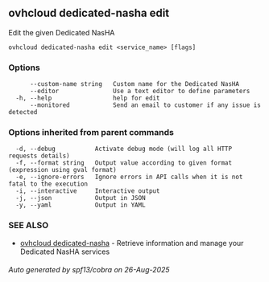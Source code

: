 ## ovhcloud dedicated-nasha edit

Edit the given Dedicated NasHA

```
ovhcloud dedicated-nasha edit <service_name> [flags]
```

### Options

```
      --custom-name string   Custom name for the Dedicated NasHA
      --editor               Use a text editor to define parameters
  -h, --help                 help for edit
      --monitored            Send an email to customer if any issue is detected
```

### Options inherited from parent commands

```
  -d, --debug           Activate debug mode (will log all HTTP requests details)
  -f, --format string   Output value according to given format (expression using gval format)
  -e, --ignore-errors   Ignore errors in API calls when it is not fatal to the execution
  -i, --interactive     Interactive output
  -j, --json            Output in JSON
  -y, --yaml            Output in YAML
```

### SEE ALSO

* [ovhcloud dedicated-nasha](ovhcloud_dedicated-nasha.md)	 - Retrieve information and manage your Dedicated NasHA services

###### Auto generated by spf13/cobra on 26-Aug-2025
